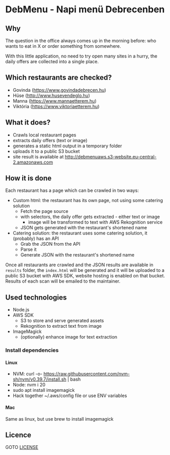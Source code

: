 # DebMenu - Napi menü Debrecenben

## Why

The question in the office always comes up in the morning before: who wants to eat in X or order something from somewhere.

With this little application, no need to try open many sites in a hurry, the daily offers are collected into a single place.

## Which restaurants are checked?

- Govinda (https://www.govindadebrecen.hu)
- Hüse (http://www.husevendeglo.hu)
- Manna (https://www.mannaetterem.hu)
- Viktória (https://www.viktoriaetterem.hu)

## What it does?

- Crawls local restaurant pages
- extracts daily offers (text or image)
- generates a static html output in a temporary folder
- uploads it to a public S3 bucket
- site result is available at http://debmenuaws.s3-website.eu-central-2.amazonaws.com

## How it is done

Each restaurant has a page which can be crawled in two ways:
- Custom html: the restaurant has its own page, not using some catering solution
    - Fetch the page source
    - with selectors, the daily offer gets extracted - either text or image
        - image will be transformed to text with AWS Rekognition service
    - JSON gets generated with the restaurant's shortened name
- Catering solution: the restaurant uses some catering solution, it (probably) has an API
    - Grab the JSON from the API
    - Parse it
    - Generate JSON with the restaurant's shortened name

Once all restaurants are crawled and the JSON results are available in `results` folder,
the `index.html` will be generated and it will be uploaded to a public S3 bucket with AWS SDK, website hosting is enabled on that bucket.
Results of each scan will be emailed to the maintainer.

## Used technologies

- Node.js
- AWS SDK
    - S3 to store and serve generated assets
    - Rekognition to extract text from image
- ImageMagick
    - (optionally) enhance image for text extraction

### Install dependencies
#### Linux
- NVM: curl -o- https://raw.githubusercontent.com/nvm-sh/nvm/v0.39.7/install.sh | bash
- Node: nvm i 20
- sudo apt install imagemagick
- Hack together ~/.aws/config file or use ENV variables

#### Mac
Same as linux, but use brew to install imagemagick

## Licence

GOTO [LICENSE](./LICENSE)
